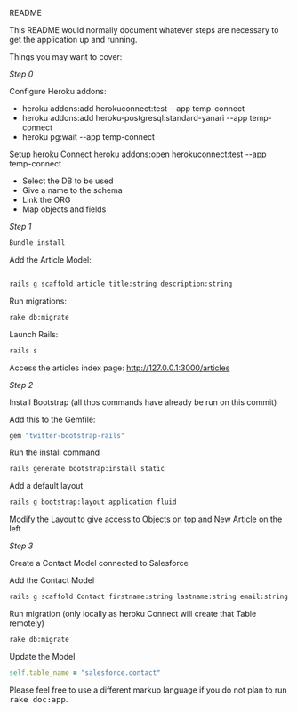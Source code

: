 README

This README would normally document whatever steps are necessary to get the
application up and running.

Things you may want to cover:

*Step 0*

Configure Heroku addons:

- heroku addons:add herokuconnect:test --app temp-connect
- heroku addons:add heroku-postgresql:standard-yanari --app temp-connect
- heroku pg:wait --app temp-connect

Setup heroku Connect
heroku addons:open herokuconnect:test --app temp-connect
- Select the DB to be used
- Give a name to the schema
- Link the ORG
- Map objects and fields


*Step 1*
```bash
Bundle install
```

Add the Article Model:
```bash

rails g scaffold article title:string description:string
```

Run migrations:
```bash
rake db:migrate
```

Launch Rails:
```bash
rails s
```

Access the articles index page:
http://127.0.0.1:3000/articles

*Step 2*

Install Bootstrap (all thos commands have already be run on this commit)

Add this to the Gemfile:
```bash
gem "twitter-bootstrap-rails"
```

Run the install command
```bash
rails generate bootstrap:install static
```

Add a default layout
```bash
rails g bootstrap:layout application fluid
```

Modify the Layout to give access to Objects on top and New Article on the left

*Step 3*

Create a Contact Model connected to Salesforce

Add the Contact Model
```bash
rails g scaffold Contact firstname:string lastname:string email:string
```

Run migration (only locally as heroku Connect will create that Table remotely)
```bash
rake db:migrate
```

Update the Model
```ruby
self.table_name = "salesforce.contact"
```

Please feel free to use a different markup language if you do not plan to run
<tt>rake doc:app</tt>.
